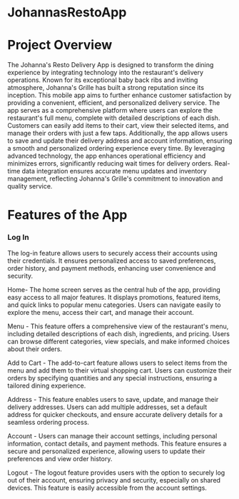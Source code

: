 # JohannasRestoApp

# Project Overview
The Johanna's Resto Delivery App is designed to transform the dining experience by integrating technology into the restaurant's delivery operations. Known for its exceptional baby back ribs and inviting atmosphere, Johanna's Grille has built a strong reputation since its inception. This mobile app aims to further enhance customer satisfaction by providing a convenient, efficient, and personalized delivery service.
The app serves as a comprehensive platform where users can explore the restaurant's full menu, complete with detailed descriptions of each dish. Customers can easily add items to their cart, view their selected items, and manage their orders with just a few taps. Additionally, the app allows users to save and update their delivery address and account information, ensuring a smooth and personalized ordering experience every time.
By leveraging advanced technology, the app enhances operational efficiency and minimizes errors, significantly reducing wait times for delivery orders. Real-time data integration ensures accurate menu updates and inventory management, reflecting Johanna's Grille's commitment to innovation and quality service.

# Features of the App

### **Log In**
The log-in feature allows users to securely access their accounts using their credentials. It ensures personalized access to saved preferences, order history, and payment methods, enhancing user convenience and security.

Home- The home screen serves as the central hub of the app, providing easy access to all major features. It displays promotions, featured items, and quick links to popular menu categories. Users can navigate easily to explore the menu, access their cart, and manage their account.

Menu - This feature offers a comprehensive view of the restaurant's menu, including detailed descriptions of each dish, ingredients, and pricing. Users can browse different categories, view specials, and make informed choices about their orders.

Add to Cart - The add-to-cart feature allows users to select items from the menu and add them to their virtual shopping cart. Users can customize their orders by specifying quantities and any special instructions, ensuring a tailored dining experience.

Address - This feature enables users to save, update, and manage their delivery addresses. Users can add multiple addresses, set a default address for quicker checkouts, and ensure accurate delivery details for a seamless ordering process.

Account - Users can manage their account settings, including personal information, contact details, and payment methods. This feature ensures a secure and personalized experience, allowing users to update their preferences and view order history.

Logout - The logout feature provides users with the option to securely log out of their account, ensuring privacy and security, especially on shared devices. This feature is easily accessible from the account settings.
